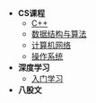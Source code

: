 * **CS课程**
    * [C++](Note/00C++/README)
    * [数据结构与算法](Note/01DS/README)
    * [计算机网络](Note/01DS/README)
    * [操作系统](Note/01OS/README)
* **深度学习**
    * [入门学习](Note/00DL/README)
* **八股文**